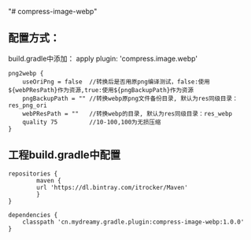 "# compress-image-webp"

## 配置方式：
build.gradle中添加：
apply plugin: 'compress.image.webp'
```
png2webp {
    useOriPng = false  //转换后是否用原png编译测试，false:使用${webPResPath}作为资源,true:使用${pngBackupPath}作为资源
    pngBackupPath = "" //转换webp原png文件备份目录, 默认为res同级目录：res_png_ori
    webPResPath = ""   //转换webp的目录, 默认为res同级目录：res_webp
    quality 75         //10-100,100为无损压缩
}
```

## 工程build.gradle中配置
```
repositories {
        maven {
        url 'https://dl.bintray.com/itrocker/Maven'
        }
}

dependencies {
    classpath 'cn.mydreamy.gradle.plugin:compress-image-webp:1.0.0'
}
```
    
    
